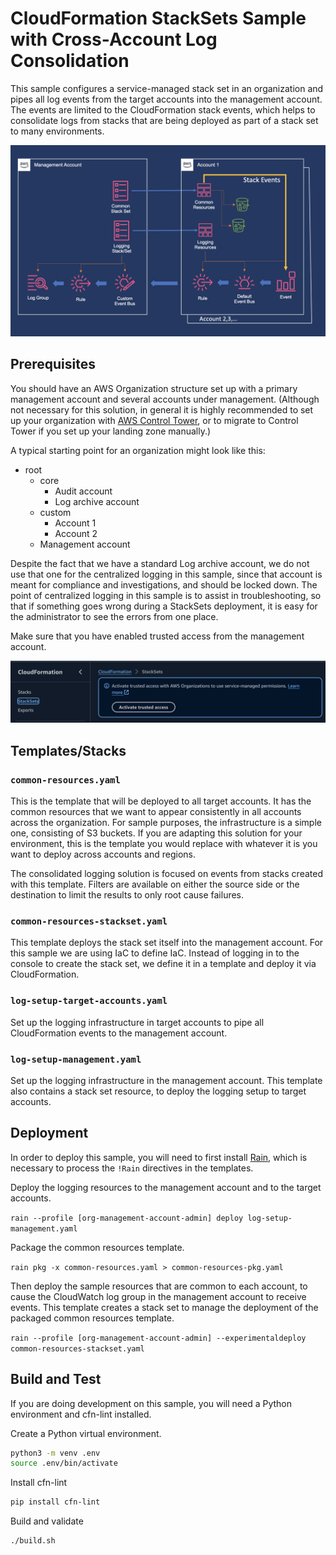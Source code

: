 # CloudFormation StackSets Sample with Cross-Account Log Consolidation

This sample configures a service-managed stack set in an organization and pipes
all log events from the target accounts into the management account. The events 
are limited to the CloudFormation stack events, which helps to consolidate logs 
from stacks that are being deployed as part of a stack set to many environments.

<img src="stacksetslogging.png" />

## Prerequisites

You should have an AWS Organization structure set up with a primary management
account and several accounts under management. (Although not necessary for this
solution, in general it is highly recommended to set up your organization with
[AWS Control Tower](https://aws.amazon.com/controltower/), or to migrate to
Control Tower if you set up your landing zone manually.)

A typical starting point for an organization might look like this:

- root
  - core
    - Audit account
    - Log archive account
  - custom
    - Account 1
    - Account 2
  - Management account

Despite the fact that we have a standard Log archive account, we do not use
that one for the centralized logging in this sample, since that account is
meant for compliance and investigations, and should be locked down. The point
of centralized logging in this sample is to assist in troubleshooting, so that
if something goes wrong during a StackSets deployment, it is easy for the
administrator to see the errors from one place.

Make sure that you have enabled trusted access from the management account.

<img src="activate-trusted.png" />

## Templates/Stacks

### `common-resources.yaml`

This is the template that will be deployed to all target accounts. It has the
common resources that we want to appear consistently in all accounts across the
organization. For sample purposes, the infrastructure is a simple one,
consisting of S3 buckets. If you are adapting this solution for your
environment, this is the template you would replace with whatever it is you
want to deploy across accounts and regions.

The consolidated logging solution is focused on events from stacks created with
this template. Filters are available on either the source side or the
destination to limit the results to only root cause failures.

### `common-resources-stackset.yaml`

This template deploys the stack set itself into the management account. For
this sample we are using IaC to define IaC. Instead of logging in to the
console to create the stack set, we define it in a template and deploy it via
CloudFormation.

### `log-setup-target-accounts.yaml`

Set up the logging infrastructure in target accounts to pipe all CloudFormation 
events to the management account.

### `log-setup-management.yaml`

Set up the logging infrastructure in the management account. This template also 
contains a stack set resource, to deploy the logging setup to target accounts.

## Deployment

In order to deploy this sample, you will need to first install
[Rain](https://github.com/aws-cloudformation/rain), which is necessary to
process the `!Rain` directives in the templates.

Deploy the logging resources to the management account and to the target accounts.

`rain --profile [org-management-account-admin] deploy log-setup-management.yaml`

Package the common resources template.

`rain pkg -x common-resources.yaml > common-resources-pkg.yaml`

Then deploy the sample resources that are common to each account, to cause the
CloudWatch log group in the management account to receive events. This template 
creates a stack set to manage the deployment of the packaged common resources template.

`rain --profile [org-management-account-admin] --experimentaldeploy common-resources-stackset.yaml`

## Build and Test

If you are doing development on this sample, you will need a Python environment
and cfn-lint installed.

Create a Python virtual environment.

```sh
python3 -m venv .env
source .env/bin/activate
```

Install cfn-lint

```sh
pip install cfn-lint
```

Build and validate

```sh
./build.sh
```



